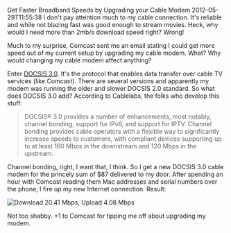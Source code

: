 Get Faster Broadband Speeds by Upgrading your Cable Modem
2012-05-29T11:55:38
I don't pay attention much to my cable connection. It's reliable and while not blazing fast was good enough to stream movies. Heck, why would I need more than 2mb/s download speed right? Wrong!

Much to my surprise, Comcast sent me an email stating I could get more speed out of my current setup by upgrading my cable modem. What? Why would changing my cable modem affect anything?

Enter [DOCSIS 3.0](https://en.wikipedia.org/wiki/DOCSIS). It's the protocol that enables data transfer over cable TV services (like Comcast). There are several versions and apparently my modem was running the older and slower DOCSIS 2.0 standard. So what does DOCSIS 3.0 add? According to Cablelabs, the folks who develop this stuff:

> DOCSIS® 3.0 provides a number of enhancements, most notably, channel bonding, support for IPv6, and support for IPTV. Channel bonding provides cable operators with a flexible way to significantly increase speeds to customers, with compliant devices supporting up to at least 160 Mbps in the downstream and 120 Mbps in the upstream.

Channel bonding, right, I want that, I think. So I get a new DOCSIS 3.0 cable modem for the princely sum of $87 delivered to my door. After spending an hour with Comcast reading them Mac addresses and serial numbers over the phone, I fire up my new Internet connection. Result:

![Download 20.41 Mbps, Upload 4.08 Mbps](/cdn/images/blog/Upgrade-your-Cable-Modem-for-Faster-Conn_6A27/142204532.png)

Not too shabby. +1 to Comcast for tipping me off about upgrading my modem.
